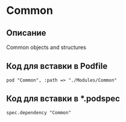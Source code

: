 # Common
## Описание
Common objects and structures

## Код для вставки в Podfile
```
pod "Common", :path => "./Modules/Common"
```

## Код для вставки в  *.podspec
```
spec.dependency "Common"
```

